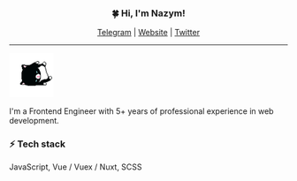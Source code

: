 
<h3 align="center">🍀 Hi, I'm Nazym!</h3>
<p align="center">
  <a href="https://t.me/relerin">Telegram</a> |
  <a href="https://reler.in">Website</a> |
  <a href="https://twitter.com/re1erin">Twitter</a>
</p>

---

<img src="https://github.com/rustcohlnikov/rustcohlnikov/raw/master/kitten.gif" width="80">

I'm a Frontend Engineer with 5+ years of professional experience in web development.

### ⚡️ Tech stack
JavaScript, Vue / Vuex / Nuxt, SCSS
